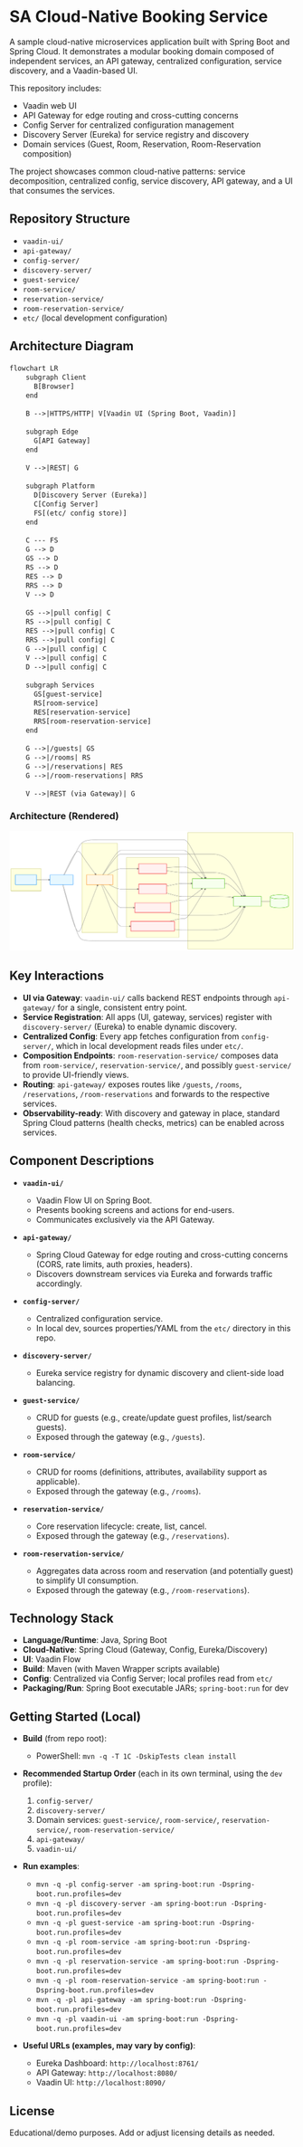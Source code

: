 # SA Cloud-Native Booking Service

A sample cloud-native microservices application built with Spring Boot and Spring Cloud. It demonstrates a modular booking domain composed of independent services, an API gateway, centralized configuration, service discovery, and a Vaadin-based UI.

This repository includes:
- Vaadin web UI
- API Gateway for edge routing and cross-cutting concerns
- Config Server for centralized configuration management
- Discovery Server (Eureka) for service registry and discovery
- Domain services (Guest, Room, Reservation, Room-Reservation composition)

The project showcases common cloud-native patterns: service decomposition, centralized config, service discovery, API gateway, and a UI that consumes the services.

## Repository Structure

- `vaadin-ui/`
- `api-gateway/`
- `config-server/`
- `discovery-server/`
- `guest-service/`
- `room-service/`
- `reservation-service/`
- `room-reservation-service/`
- `etc/` (local development configuration)

## Architecture Diagram

```mermaid
flowchart LR
    subgraph Client
      B[Browser]
    end

    B -->|HTTPS/HTTP| V[Vaadin UI (Spring Boot, Vaadin)]

    subgraph Edge
      G[API Gateway]
    end

    V -->|REST| G

    subgraph Platform
      D[Discovery Server (Eureka)]
      C[Config Server]
      FS[(etc/ config store)]
    end

    C --- FS
    G --> D
    GS --> D
    RS --> D
    RES --> D
    RRS --> D
    V --> D

    GS -->|pull config| C
    RS -->|pull config| C
    RES -->|pull config| C
    RRS -->|pull config| C
    G -->|pull config| C
    V -->|pull config| C
    D -->|pull config| C

    subgraph Services
      GS[guest-service]
      RS[room-service]
      RES[reservation-service]
      RRS[room-reservation-service]
    end

    G -->|/guests| GS
    G -->|/rooms| RS
    G -->|/reservations| RES
    G -->|/room-reservations| RRS

    V -->|REST (via Gateway)| G
```

### Architecture (Rendered)

![Architecture](docs/architecture.svg)

## Key Interactions

- **UI via Gateway**: `vaadin-ui/` calls backend REST endpoints through `api-gateway/` for a single, consistent entry point.
- **Service Registration**: All apps (UI, gateway, services) register with `discovery-server/` (Eureka) to enable dynamic discovery.
- **Centralized Config**: Every app fetches configuration from `config-server/`, which in local development reads files under `etc/`.
- **Composition Endpoints**: `room-reservation-service/` composes data from `room-service/`, `reservation-service/`, and possibly `guest-service/` to provide UI-friendly views.
- **Routing**: `api-gateway/` exposes routes like `/guests`, `/rooms`, `/reservations`, `/room-reservations` and forwards to the respective services.
- **Observability-ready**: With discovery and gateway in place, standard Spring Cloud patterns (health checks, metrics) can be enabled across services.

## Component Descriptions

- **`vaadin-ui/`**
  - Vaadin Flow UI on Spring Boot.
  - Presents booking screens and actions for end-users.
  - Communicates exclusively via the API Gateway.

- **`api-gateway/`**
  - Spring Cloud Gateway for edge routing and cross-cutting concerns (CORS, rate limits, auth proxies, headers).
  - Discovers downstream services via Eureka and forwards traffic accordingly.

- **`config-server/`**
  - Centralized configuration service.
  - In local dev, sources properties/YAML from the `etc/` directory in this repo.

- **`discovery-server/`**
  - Eureka service registry for dynamic discovery and client-side load balancing.

- **`guest-service/`**
  - CRUD for guests (e.g., create/update guest profiles, list/search guests).
  - Exposed through the gateway (e.g., `/guests`).

- **`room-service/`**
  - CRUD for rooms (definitions, attributes, availability support as applicable).
  - Exposed through the gateway (e.g., `/rooms`).

- **`reservation-service/`**
  - Core reservation lifecycle: create, list, cancel.
  - Exposed through the gateway (e.g., `/reservations`).

- **`room-reservation-service/`**
  - Aggregates data across room and reservation (and potentially guest) to simplify UI consumption.
  - Exposed through the gateway (e.g., `/room-reservations`).

## Technology Stack

- **Language/Runtime**: Java, Spring Boot
- **Cloud-Native**: Spring Cloud (Gateway, Config, Eureka/Discovery)
- **UI**: Vaadin Flow
- **Build**: Maven (with Maven Wrapper scripts available)
- **Config**: Centralized via Config Server; local profiles read from `etc/`
- **Packaging/Run**: Spring Boot executable JARs; `spring-boot:run` for dev

## Getting Started (Local)

- **Build** (from repo root):
  - PowerShell: `mvn -q -T 1C -DskipTests clean install`

- **Recommended Startup Order** (each in its own terminal, using the `dev` profile):
  1. `config-server/`
  2. `discovery-server/`
  3. Domain services: `guest-service/`, `room-service/`, `reservation-service/`, `room-reservation-service/`
  4. `api-gateway/`
  5. `vaadin-ui/`

- **Run examples**:
  - `mvn -q -pl config-server -am spring-boot:run -Dspring-boot.run.profiles=dev`
  - `mvn -q -pl discovery-server -am spring-boot:run -Dspring-boot.run.profiles=dev`
  - `mvn -q -pl guest-service -am spring-boot:run -Dspring-boot.run.profiles=dev`
  - `mvn -q -pl room-service -am spring-boot:run -Dspring-boot.run.profiles=dev`
  - `mvn -q -pl reservation-service -am spring-boot:run -Dspring-boot.run.profiles=dev`
  - `mvn -q -pl room-reservation-service -am spring-boot:run -Dspring-boot.run.profiles=dev`
  - `mvn -q -pl api-gateway -am spring-boot:run -Dspring-boot.run.profiles=dev`
  - `mvn -q -pl vaadin-ui -am spring-boot:run -Dspring-boot.run.profiles=dev`

- **Useful URLs (examples, may vary by config)**:
  - Eureka Dashboard: `http://localhost:8761/`
  - API Gateway: `http://localhost:8080/`
  - Vaadin UI: `http://localhost:8090/`

## License

Educational/demo purposes. Add or adjust licensing details as needed.
